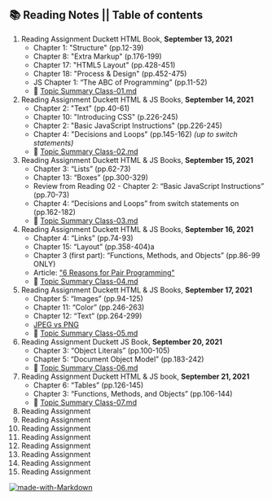 ## 📚 Reading Notes || Table of contents
1. Reading Assignment
Duckett HTML Book, **September 13, 2021**
    * Chapter 1: "Structure" (pp.12-39)
    * Chapter 8: "Extra Markup" (p.176-199)
    * Chapter 17: "HTML5 Layout" (pp.428-451)
    * Chapter 18: "Process & Design" (pp.452-475)
    * JS Chapter 1: “The ABC of Programming” (pp.11-52)
    * 📔 [Topic Summary Class-01.md](class-01.md)
2. Reading Assignment
Duckett HTML & JS Books, **September 14, 2021**
    * Chapter 2: "Text" (pp.40-61)
    * Chapter 10: "Introducing CSS" (p.226-245)
    * Chapter 2: "Basic JavaScript Instructions" (pp.226-245)
    * Chapter 4: "Decisions and Loops" (pp.145-162) _(up to switch statements)_
    * 📔 [Topic Summary Class-02.md](class-02.md)
3. Reading Assignment
Duckett HTML & JS Books, **September 15, 2021**
    * Chapter 3: “Lists” (pp.62-73)
    * Chapter 13: “Boxes” (pp.300-329)
    * Review from Reading 02 - Chapter 2: “Basic JavaScript Instructions” (pp.70-73)
    * Chapter 4: “Decisions and Loops” from switch statements on (pp.162-182)
    * 📔 [Topic Summary Class-03.md](class-03.md)
4. Reading Assignment
Duckett HTML & JS Books, **September 16, 2021**
    * Chapter 4: “Links” (pp.74-93)
    * Chapter 15: “Layout” (pp.358-404)a
    * Chapter 3 (first part): “Functions, Methods, and Objects” (pp.86-99 ONLY)
    * Article: ["6 Reasons for Pair Programming"](https://www.codefellows.org/blog/6-reasons-for-pair-programming/)
    * 📔 [Topic Summary Class-04.md](class-04.md)
5. Reading Assignment
   Duckett HTML & JS Books, **September 17, 2021**
    * Chapter 5: “Images” (pp.94-125)
    * Chapter 11: “Color” (pp.246-263)
    * Chapter 12: “Text” (pp.264-299)
    * [JPEG vs PNG](https://blog.imagekit.io/jpeg-vs-png-vs-gif-which-image-format-to-use-and-when-c8913ae3e01d)
    * 📔 [Topic Summary Class-05.md](class-05.md)
6. Reading Assignment
   Duckett JS Book, **September 20, 2021**
    * Chapter 3: “Object Literals” (pp.100-105)
    * Chapter 5: “Document Object Model” (pp.183-242)
    * 📔 [Topic Summary Class-06.md](class-06.md)
7. Reading Assignment
   Duckett HTML & JS book, **September 21, 2021**
    * Chapter 6: “Tables” (pp.126-145)
    * Chapter 3: “Functions, Methods, and Objects” (pp.106-144)
    * 📔 [Topic Summary Class-07.md](class-07.md)
8. Reading Assignment
9.  Reading Assignment
10.  Reading Assignment
11.  Reading Assignment
12.  Reading Assignment
13.  Reading Assignment
14. Reading Assignment
15. Reading Assignment

[![made-with-Markdown](https://img.shields.io/badge/Made%20with-Markdown-1f425f.svg)](http://commonmark.org)
